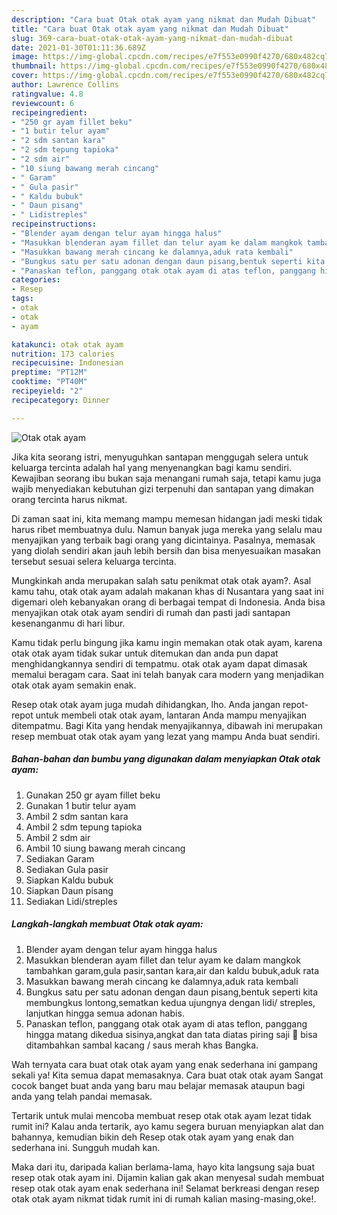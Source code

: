 ```yaml
---
description: "Cara buat Otak otak ayam yang nikmat dan Mudah Dibuat"
title: "Cara buat Otak otak ayam yang nikmat dan Mudah Dibuat"
slug: 369-cara-buat-otak-otak-ayam-yang-nikmat-dan-mudah-dibuat
date: 2021-01-30T01:11:36.689Z
image: https://img-global.cpcdn.com/recipes/e7f553e0990f4270/680x482cq70/otak-otak-ayam-foto-resep-utama.jpg
thumbnail: https://img-global.cpcdn.com/recipes/e7f553e0990f4270/680x482cq70/otak-otak-ayam-foto-resep-utama.jpg
cover: https://img-global.cpcdn.com/recipes/e7f553e0990f4270/680x482cq70/otak-otak-ayam-foto-resep-utama.jpg
author: Lawrence Collins
ratingvalue: 4.8
reviewcount: 6
recipeingredient:
- "250 gr ayam fillet beku"
- "1 butir telur ayam"
- "2 sdm santan kara"
- "2 sdm tepung tapioka"
- "2 sdm air"
- "10 siung bawang merah cincang"
- " Garam"
- " Gula pasir"
- " Kaldu bubuk"
- " Daun pisang"
- " Lidistreples"
recipeinstructions:
- "Blender ayam dengan telur ayam hingga halus"
- "Masukkan blenderan ayam fillet dan telur ayam ke dalam mangkok tambahkan garam,gula pasir,santan kara,air dan kaldu bubuk,aduk rata"
- "Masukkan bawang merah cincang ke dalamnya,aduk rata kembali"
- "Bungkus satu per satu adonan dengan daun pisang,bentuk seperti kita membungkus lontong,sematkan kedua ujungnya dengan lidi/ streples, lanjutkan hingga semua adonan habis."
- "Panaskan teflon, panggang otak otak ayam di atas teflon, panggang hingga matang dikedua sisinya,angkat dan tata diatas piring saji 🤗 bisa ditambahkan sambal kacang / saus merah khas Bangka."
categories:
- Resep
tags:
- otak
- otak
- ayam

katakunci: otak otak ayam 
nutrition: 173 calories
recipecuisine: Indonesian
preptime: "PT12M"
cooktime: "PT40M"
recipeyield: "2"
recipecategory: Dinner

---
```



![Otak otak ayam](https://img-global.cpcdn.com/recipes/e7f553e0990f4270/680x482cq70/otak-otak-ayam-foto-resep-utama.jpg)

Jika kita seorang istri, menyuguhkan santapan menggugah selera untuk keluarga tercinta adalah hal yang menyenangkan bagi kamu sendiri. Kewajiban seorang ibu bukan saja menangani rumah saja, tetapi kamu juga wajib menyediakan kebutuhan gizi terpenuhi dan santapan yang dimakan orang tercinta harus nikmat.

Di zaman  saat ini, kita memang mampu memesan hidangan jadi meski tidak harus ribet membuatnya dulu. Namun banyak juga mereka yang selalu mau menyajikan yang terbaik bagi orang yang dicintainya. Pasalnya, memasak yang diolah sendiri akan jauh lebih bersih dan bisa menyesuaikan masakan tersebut sesuai selera keluarga tercinta. 



Mungkinkah anda merupakan salah satu penikmat otak otak ayam?. Asal kamu tahu, otak otak ayam adalah makanan khas di Nusantara yang saat ini digemari oleh kebanyakan orang di berbagai tempat di Indonesia. Anda bisa menyajikan otak otak ayam sendiri di rumah dan pasti jadi santapan kesenanganmu di hari libur.

Kamu tidak perlu bingung jika kamu ingin memakan otak otak ayam, karena otak otak ayam tidak sukar untuk ditemukan dan anda pun dapat menghidangkannya sendiri di tempatmu. otak otak ayam dapat dimasak memalui beragam cara. Saat ini telah banyak cara modern yang menjadikan otak otak ayam semakin enak.

Resep otak otak ayam juga mudah dihidangkan, lho. Anda jangan repot-repot untuk membeli otak otak ayam, lantaran Anda mampu menyajikan ditempatmu. Bagi Kita yang hendak menyajikannya, dibawah ini merupakan resep membuat otak otak ayam yang lezat yang mampu Anda buat sendiri.

<!--inarticleads1-->

##### Bahan-bahan dan bumbu yang digunakan dalam menyiapkan Otak otak ayam:

1. Gunakan 250 gr ayam fillet beku
1. Gunakan 1 butir telur ayam
1. Ambil 2 sdm santan kara
1. Ambil 2 sdm tepung tapioka
1. Ambil 2 sdm air
1. Ambil 10 siung bawang merah cincang
1. Sediakan  Garam
1. Sediakan  Gula pasir
1. Siapkan  Kaldu bubuk
1. Siapkan  Daun pisang
1. Sediakan  Lidi/streples




<!--inarticleads2-->

##### Langkah-langkah membuat Otak otak ayam:

1. Blender ayam dengan telur ayam hingga halus
1. Masukkan blenderan ayam fillet dan telur ayam ke dalam mangkok tambahkan garam,gula pasir,santan kara,air dan kaldu bubuk,aduk rata
1. Masukkan bawang merah cincang ke dalamnya,aduk rata kembali
1. Bungkus satu per satu adonan dengan daun pisang,bentuk seperti kita membungkus lontong,sematkan kedua ujungnya dengan lidi/ streples, lanjutkan hingga semua adonan habis.
1. Panaskan teflon, panggang otak otak ayam di atas teflon, panggang hingga matang dikedua sisinya,angkat dan tata diatas piring saji 🤗 bisa ditambahkan sambal kacang / saus merah khas Bangka.




Wah ternyata cara buat otak otak ayam yang enak sederhana ini gampang sekali ya! Kita semua dapat memasaknya. Cara buat otak otak ayam Sangat cocok banget buat anda yang baru mau belajar memasak ataupun bagi anda yang telah pandai memasak.

Tertarik untuk mulai mencoba membuat resep otak otak ayam lezat tidak rumit ini? Kalau anda tertarik, ayo kamu segera buruan menyiapkan alat dan bahannya, kemudian bikin deh Resep otak otak ayam yang enak dan sederhana ini. Sungguh mudah kan. 

Maka dari itu, daripada kalian berlama-lama, hayo kita langsung saja buat resep otak otak ayam ini. Dijamin kalian gak akan menyesal sudah membuat resep otak otak ayam enak sederhana ini! Selamat berkreasi dengan resep otak otak ayam nikmat tidak rumit ini di rumah kalian masing-masing,oke!.

